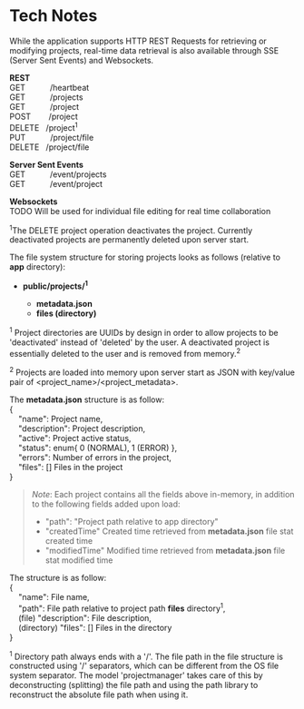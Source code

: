 # Tech Notes

While the application supports HTTP REST Requests for retrieving or modifying projects,
real-time data retrieval is also available through SSE (Server Sent Events) and Websockets.

**REST**  
GET           /heartbeat  
GET           /projects  
GET           /project  
POST        /project  
DELETE   /project<sup>1</sup>  
PUT           /project/file  
DELETE   /project/file  

**Server Sent Events**  
GET           /event/projects  
GET           /event/project  
  
**Websockets**  
TODO Will be used for individual file editing for real time collaboration  
  
<sup>1</sup>The DELETE project operation deactivates the project. Currently deactivated projects are permanently deleted upon server start.
  
The file system structure for storing projects looks as follows (relative to **app** directory):

- **public/projects/<uuid><sup>1</sup>**

  - **metadata.json**
  - **files (directory)**

<sup>1</sup> Project directories are UUIDs by design in order to allow projects to be 'deactivated' instead of 'deleted' by the user.
A deactivated project is essentially deleted to the user and is removed from memory.<sup>2</sup>

<sup>2</sup> Projects are loaded into memory upon server start as JSON with key/value pair of <project_name>/<project_metadata>.

The **metadata.json** structure is as follow:  
{  
    "name": <String> Project name,  
    "description": <String> Project description,  
    "active": <Boolean> Project active status,  
    "status": <Integer> enum{ 0 (NORMAL), 1 (ERROR) },  
    "errors": <Integer> Number of errors in the project,  
    "files": [<File>] Files in the project  
}

> <em>Note</em>: Each project contains all the fields above in-memory, in addition to the following fields added upon load:
>
> - "path": <String> "Project path relative to app directory"
> - "createdTime" <Date> Created time retrieved from **metadata.json** file stat created time
> - "modifiedTime" <Date> Modified time retrieved from **metadata.json** file stat modified time
  
The **<File>** structure is as follow:  
{  
    "name": <String> File name,  
    "path": <String> File path relative to project path **files** directory<sup>1</sup>,  
    (file) "description": <String> File description,  
    (directory) "files": [<File>] Files in the directory  
}  
  
<sup>1</sup> Directory path always ends with a '/'. 
  The file path in the file structure is constructed using '/' separators, 
  which can be different from the OS file system separator. The model 'projectmanager'
  takes care of this by deconstructing (splitting) the file path and using the path library
  to reconstruct the absolute file path when using it.
